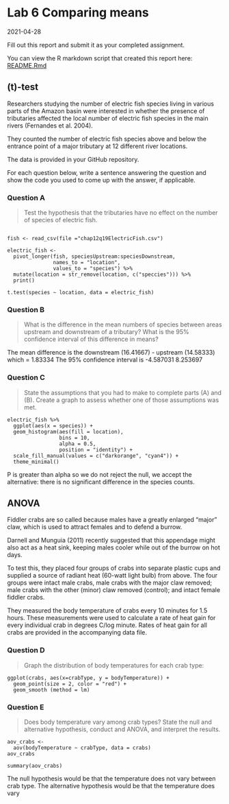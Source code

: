 Lab 6 Comparing means
================
2021-04-28

Fill out this report and submit it as your completed assignment.

You can view the R markdown script that created this report here:
[README.Rmd](README.Rmd)

## \(t\)-test

Researchers studying the number of electric fish species living in
various parts of the Amazon basin were interested in whether the
presence of tributaries affected the local number of electric fish
species in the main rivers (Fernandes et al. 2004).

They counted the number of electric fish species above and below the
entrance point of a major tributary at 12 different river locations.

The data is provided in your GitHub repository.

For each question below, write a sentence answering the question and
show the code you used to come up with the answer, if applicable.

### Question A

> Test the hypothesis that the tributaries have no effect on the number
> of species of electric fish.

``` library(tidyverse)

fish <- read_csv(file ="chap12q19ElectricFish.csv")

electric_fish <- 
  pivot_longer(fish, speciesUpstream:speciesDownstream,
               names_to = "location",
               values_to = "species") %>%
  mutate(location = str_remove(location, c("speccies"))) %>%
  print()

t.test(species ~ location, data = electric_fish)
```

### Question B

> What is the difference in the mean numbers of species between areas
> upstream and downstream of a tributary? What is the 95% confidence
> interval of this difference in means?

The mean difference is the downstream (16.41667) - upstream (14.58333)
which = 1.83334 The 95% confidence interval is -4.587031 8.253697

### Question C

> State the assumptions that you had to make to complete parts (A) and
> (B). Create a graph to assess whether one of those assumptions was
> met.

    electric_fish %>%
      ggplot(aes(x = species)) +
      geom_histogram(aes(fill = location),
                     bins = 10,
                     alpha = 0.5,
                     position = "identity") +
      scale_fill_manual(values = c("darkorange", "cyan4")) +
      theme_minimal()

P is greater than alpha so we do not reject the null, we accept the
alternative: there is no significant difference in the species counts.

## ANOVA

Fiddler crabs are so called because males have a greatly enlarged
“major” claw, which is used to attract females and to defend a
burrow.

Darnell and Munguia (2011) recently suggested that this appendage might
also act as a heat sink, keeping males cooler while out of the burrow on
hot days.

To test this, they placed four groups of crabs into separate plastic
cups and supplied a source of radiant heat (60-watt light bulb) from
above. The four groups were intact male crabs, male crabs with the major
claw removed; male crabs with the other (minor) claw removed (control);
and intact female fiddler crabs.

They measured the body temperature of crabs every 10 minutes for 1.5
hours. These measurements were used to calculate a rate of heat gain for
every individual crab in degrees C/log minute. Rates of heat gain for
all crabs are provided in the accompanying data file.

### Question D

> Graph the distribution of body temperatures for each crab type:

    ggplot(crabs, aes(x=crabType, y = bodyTemperature)) +
      geom_point(size = 2, color = "red") +
      geom_smooth (method = lm)

### Question E

> Does body temperature vary among crab types? State the null and
> alternative hypothesis, conduct and ANOVA, and interpret the results.

    aov_crabs <-
      aov(bodyTemperature ~ crabType, data = crabs)
    aov_crabs
    
    summary(aov_crabs)

The null hypothesis would be that the temperature does not vary between
crab type. The alternative hypothesis would be that the temperature does
vary
